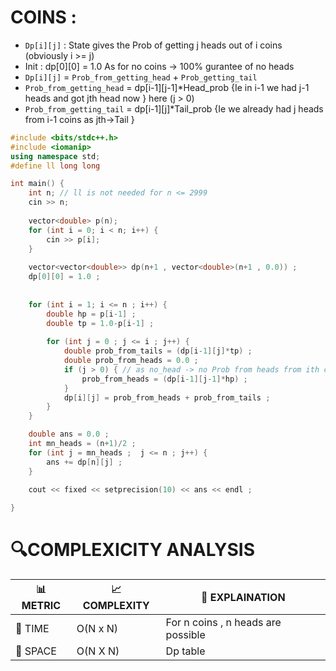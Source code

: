 # COINS :
- `Dp[i][j]` : State gives the Prob of getting j heads out of i coins  (obviously i >= j)
- Init : dp[0][0] = 1.0 As for no coins -> 100% gurantee of no heads
- `Dp[i][j]` = `Prob_from_getting_head` + `Prob_getting_tail`
-   `Prob_from_getting_head` = dp[i-1][j-1]*Head_prob  {Ie in i-1 we had j-1 heads and got jth head now } here (j > 0)
-   `Prob_from_getting_tail` = dp[i-1][j]*Tail_prob  {Ie we already had j heads from i-1 coins as jth->Tail }

```cpp
#include <bits/stdc++.h>
#include <iomanip>
using namespace std;
#define ll long long

int main() {
    int n; // ll is not needed for n <= 2999
    cin >> n;
    
    vector<double> p(n);
    for (int i = 0; i < n; i++) {
        cin >> p[i];
    }
    
    vector<vector<double>> dp(n+1 , vector<double>(n+1 , 0.0)) ;
    dp[0][0] = 1.0 ;
    
    
    for (int i = 1; i <= n ; i++) {
        double hp = p[i-1] ;
        double tp = 1.0-p[i-1] ;
        
        for (int j = 0 ; j <= i ; j++) {
            double prob_from_tails = (dp[i-1][j]*tp) ;
            double prob_from_heads = 0.0 ;
            if (j > 0) { // as no_head -> no Prob from heads from ith coin 
                prob_from_heads = (dp[i-1][j-1]*hp) ;      
            }
            dp[i][j] = prob_from_heads + prob_from_tails ;
        }
    }

    double ans = 0.0 ;
    int mn_heads = (n+1)/2 ;
    for (int j = mn_heads ;  j <= n ; j++) {
        ans += dp[n][j] ;
    }
    
    cout << fixed << setprecision(10) << ans << endl ;

}
```

# 🔍COMPLEXICITY ANALYSIS

| 📊 METRIC | 📈 COMPLEXITY	  |  🧩 EXPLAINATION |
|-----------|-------------|------------|
| 🧭 TIME  |  O(N x N)       |  For n coins , n heads are possible         |
| 🧠 SPACE |   O(N X N)         |  Dp table          |
